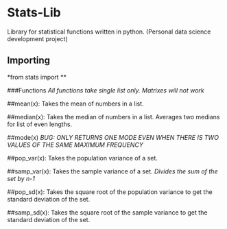 # Stats-Lib
Library for statistical functions written in python. (Personal data science development project)

## Importing
*from stats import **

###Functions
*All functions take single list only. Matrixes will not work*

##mean(x):
Takes the mean of numbers in a list.

##median(x):
Takes the median of numbers in a list. Averages two medians for list of even lengths.

##mode(x)
*BUG: ONLY RETURNS ONE MODE EVEN WHEN THERE IS TWO VALUES OF THE SAME MAXIMUM FREQUENCY*

##pop_var(x):
Takes the population variance of a set.

##samp_var(x):
Takes the sample variance of a set. *Divides the sum of the set by n-1*

##pop_sd(x):
Takes the square root of the population variance to get the standard deviation of the set.

##samp_sd(x):
Takes the square root of the sample variance to get the standard deviation of the set.

